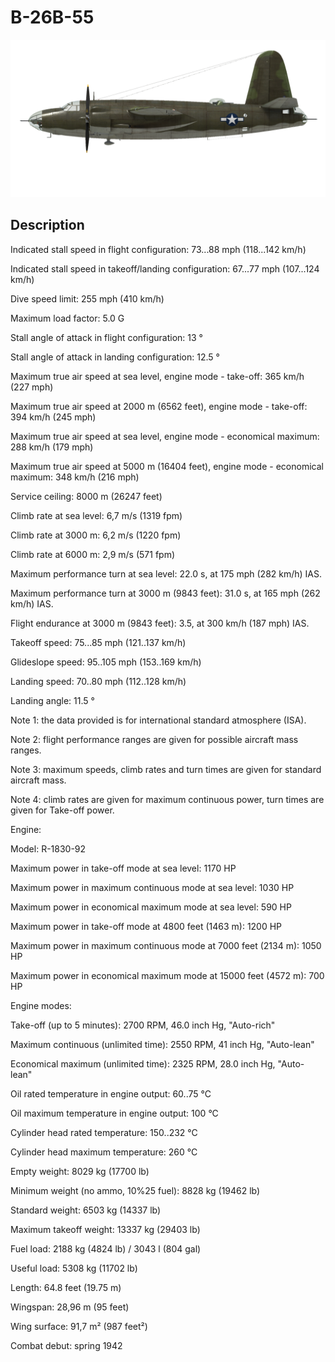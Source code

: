 # B-26B-55
  

  
![b26b55](../images/b26b55.png)
  

  
## Description
  

  
Indicated stall speed in flight configuration: 73...88 mph (118...142 km/h)
  
Indicated stall speed in takeoff/landing configuration: 67...77 mph (107...124 km/h)
  
Dive speed limit: 255 mph (410 km/h)
  
Maximum load factor: 5.0 G
  
Stall angle of attack in flight configuration: 13 °
  
Stall angle of attack in landing configuration: 12.5 °
  

  
Maximum true air speed at sea level, engine mode - take-off: 365 km/h (227 mph)
  
Maximum true air speed at 2000 m (6562 feet), engine mode - take-off: 394 km/h (245 mph)
  

  
Maximum true air speed at sea level, engine mode - economical maximum: 288 km/h (179 mph)
  
Maximum true air speed at 5000 m (16404 feet), engine mode - economical maximum: 348 km/h (216 mph)
  

  
Service ceiling: 8000 m (26247 feet)
  
Climb rate at sea level: 6,7 m/s (1319 fpm)
  
Climb rate at 3000 m: 6,2 m/s (1220 fpm)
  
Climb rate at 6000 m: 2,9 m/s (571 fpm)
  

  
Maximum performance turn at sea level: 22.0 s, at 175 mph (282 km/h) IAS.
  
Maximum performance turn at 3000 m (9843 feet): 31.0 s, at 165 mph (262 km/h) IAS.
  

  
Flight endurance at 3000 m (9843 feet): 3.5, at 300 km/h (187 mph) IAS.
  

  
Takeoff speed: 75...85 mph (121..137 km/h)
  
Glideslope speed: 95..105 mph (153..169 km/h)
  
Landing speed: 70..80 mph (112..128 km/h)
  
Landing angle: 11.5 °
  

  
Note 1: the data provided is for international standard atmosphere (ISA).
  
Note 2: flight performance ranges are given for possible aircraft mass ranges.
  
Note 3: maximum speeds, climb rates and turn times are given for standard aircraft mass.
  
Note 4: climb rates are given for maximum continuous power, turn times are given for Take-off power.
  

  
Engine:
  
Model: R-1830-92
  
Maximum power in take-off mode at sea level: 1170 HP
  
Maximum power in maximum continuous mode at sea level: 1030 HP
  
Maximum power in economical maximum mode at sea level: 590 HP
  

  
Maximum power in take-off mode at 4800 feet (1463 m): 1200 HP
  
Maximum power in maximum continuous mode at 7000 feet (2134 m): 1050 HP
  
Maximum power in economical maximum mode at 15000 feet (4572 m): 700 HP
  

  
Engine modes:
  
Take-off (up to 5 minutes): 2700 RPM, 46.0 inch Hg, "Auto-rich"
  
Maximum continuous (unlimited time): 2550 RPM, 41 inch Hg, "Auto-lean"
  
Economical maximum (unlimited time): 2325 RPM, 28.0 inch Hg, "Auto-lean"
  

  
Oil rated temperature in engine output: 60..75 °C
  
Oil maximum temperature in engine output: 100 °C
  
Cylinder head rated temperature: 150..232 °C
  
Cylinder head maximum temperature: 260 °C
  

  
Empty weight: 8029 kg (17700 lb)
  
Minimum weight (no ammo, 10%25 fuel): 8828 kg (19462 lb)
  
Standard weight: 6503 kg (14337 lb)
  
Maximum takeoff weight: 13337 kg (29403 lb)
  
Fuel load: 2188 kg (4824 lb) / 3043 l (804 gal)
  
Useful load: 5308 kg (11702 lb)
  

  
Length: 64.8 feet (19.75 m)
  
Wingspan: 28,96 m (95 feet)
  
Wing surface: 91,7 m² (987 feet²)
  

  
Combat debut: spring 1942  